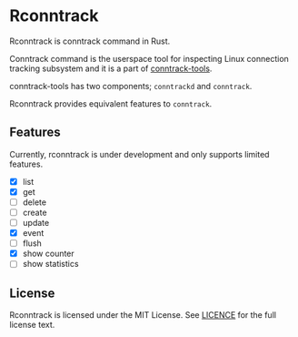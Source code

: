 # Rconntrack

Rconntrack is conntrack command in Rust.

Conntrack command is the userspace tool for inspecting Linux connection tracking subsystem and it is a part of [conntrack-tools](https://conntrack-tools.netfilter.org/).

conntrack-tools has two components; `conntrackd` and `conntrack`.

Rconntrack provides equivalent features to `conntrack`.

## Features

Currently, rconntrack is under development and only supports limited features.

- [x] list
- [x] get
- [ ] delete
- [ ] create
- [ ] update
- [x] event
- [ ] flush
- [x] show counter
- [ ] show statistics

## License

Rconntrack is licensed under the MIT License. See [LICENCE](./LICENSE) for the full license text.
